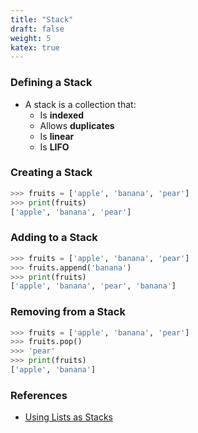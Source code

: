 ```yaml
---
title: "Stack"
draft: false
weight: 5
katex: true
---
```


### Defining a Stack
- A stack is a collection that:
	- Is **indexed**
	- Allows **duplicates**
	- Is **linear**
	- Is **LIFO**

### Creating a Stack

```python
>>> fruits = ['apple', 'banana', 'pear']
>>> print(fruits)
['apple', 'banana', 'pear']
```

### Adding to a Stack

```python
>>> fruits = ['apple', 'banana', 'pear']
>>> fruits.append('banana')
>>> print(fruits)
['apple', 'banana', 'pear', 'banana']
```

### Removing from a Stack

```python
>>> fruits = ['apple', 'banana', 'pear']
>>> fruits.pop()
>>> 'pear'
>>> print(fruits)
['apple', 'banana']
```

### References
- [Using Lists as Stacks](https://docs.python.org/3/tutorial/datastructures.html#using-lists-as-stacks)
